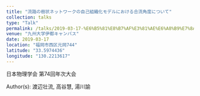 ```yaml
---
title: "流路の樹状ネットワークの自己組織化モデルにおける合流角度について"
collection: talks
type: "Talk"
permalink: /talks/2019-03-17-%E6%B5%81%E8%B7%AF%E3%81%AE%E6%A8%B9%E7%8A%B6%E3%83%8D%E3%83%83%E3%83%88%E3%83%AF%E3%83%BC%E3%82%AF%E3%81%AE%E8%87%AA%E5%B7%B1%E7%B5%84%E7%B9%94%E5%8C%96%E3%83%A2%E3%83%87%E3%83%AB
venue: "九州大学伊都キャンパス"
date: 2019-03-17
location: "福岡市西区元岡744"
latitude: "33.5974436"
longitude: "130.2213617"
---
```


日本物理学会 第74回年次大会

Author(s): 渡辺壮流, 高谷慧, 湯川諭
